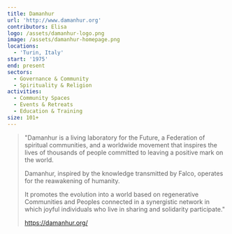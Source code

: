 ```yaml
---
title: Damanhur
url: 'http://www.damanhur.org'
contributors: Elisa
logo: /assets/damanhur-logo.png
image: /assets/damanhur-homepage.png
locations:
  - 'Turin, Italy'
start: '1975'
end: present
sectors:
  - Governance & Community
  - Spirituality & Religion
activities:
  - Community Spaces
  - Events & Retreats
  - Education & Training
size: 101+
---
```

> "Damanhur is a living laboratory for the Future, a Federation of spiritual communities, and a worldwide movement that inspires the lives of thousands of people committed to leaving a positive mark on the world.
> 
> Damanhur, inspired by the knowledge transmitted by Falco, operates for the reawakening of humanity.
> 
> It promotes the evolution into a world based on regenerative Communities and Peoples connected in a synergistic network in which joyful individuals who live in sharing and solidarity participate."
> 
> https://damanhur.org/

